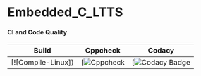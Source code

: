 # Embedded_C_LTTS

#### CI and Code Quality

|Build|Cppcheck|Codacy|
|:--:|:--:|:--:|
|[![Compile-Linux])|[![Cppcheck]()|[![Codacy Badge]()|
